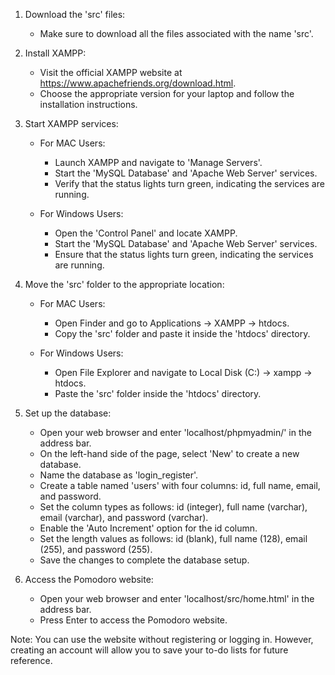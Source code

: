 1. Download the 'src' files:
   - Make sure to download all the files associated with the name 'src'.

2. Install XAMPP:
   - Visit the official XAMPP website at https://www.apachefriends.org/download.html.
   - Choose the appropriate version for your laptop and follow the installation instructions.

3. Start XAMPP services:
   - For MAC Users:
     - Launch XAMPP and navigate to 'Manage Servers'.
     - Start the 'MySQL Database' and 'Apache Web Server' services.
     - Verify that the status lights turn green, indicating the services are running.

   - For Windows Users:
     - Open the 'Control Panel' and locate XAMPP.
     - Start the 'MySQL Database' and 'Apache Web Server' services.
     - Ensure that the status lights turn green, indicating the services are running.

4. Move the 'src' folder to the appropriate location:
   - For MAC Users:
     - Open Finder and go to Applications -> XAMPP -> htdocs.
     - Copy the 'src' folder and paste it inside the 'htdocs' directory.

   - For Windows Users:
     - Open File Explorer and navigate to Local Disk (C:) -> xampp -> htdocs.
     - Paste the 'src' folder inside the 'htdocs' directory.

5. Set up the database:
   - Open your web browser and enter 'localhost/phpmyadmin/' in the address bar.
   - On the left-hand side of the page, select 'New' to create a new database.
   - Name the database as 'login_register'.
   - Create a table named 'users' with four columns: id, full name, email, and password.
   - Set the column types as follows: id (integer), full name (varchar), email (varchar), and password (varchar).
   - Enable the 'Auto Increment' option for the id column.
   - Set the length values as follows: id (blank), full name (128), email (255), and password (255).
   - Save the changes to complete the database setup.

6. Access the Pomodoro website:
   - Open your web browser and enter 'localhost/src/home.html' in the address bar.
   - Press Enter to access the Pomodoro website.

Note:
You can use the website without registering or logging in. However, creating an account will allow you to save your to-do lists for future reference.

